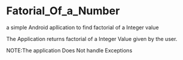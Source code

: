 # Fatorial_Of_a_Number
a simple Android apllication to find factorial of a Integer value

The Application returns factorial of a Integer Value given by the user.

NOTE:The application Does Not handle Exceptions
